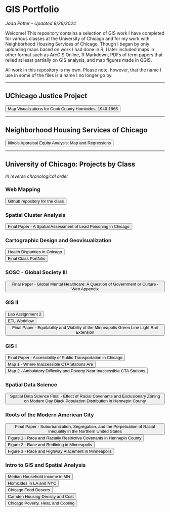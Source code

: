 # GIS Portfolio

*Jada Potter - Updated 9/26/2024*

Welcome! This repository contains a selection of GIS work I have completed for various classes at the University of Chicago and for my work with Neighborhood Housing Services of Chicago. Though I began by only uploading maps based on work I had done in R, I later included maps in other format such as ArcGIS Online, R Markdown, PDFs of term papers that relied at least partially on GIS analysis, and map figures made in QGIS.

All work in this repository is my own. Please note, however, that the name I use in some of the files is a name I no longer go by.

---

## UChicago Justice Project

<button onclick="window.location.href='https://japotter1.github.io/UC-justice-project/homicide_data_maps/Data_Maps.html'">Map Visualizations for Cook County Homicides, 1940-1965</button>

---

## Neighborhood Housing Services of Chicago

<button onclick="window.location.href='https://japotter1.github.io/nhs-policy-research-data/Appraisal_Equity_Map_Workflow_Abridged.html'">Illinois Appraisal Equity Analysis: Map and Regressions</button>

---

## University of Chicago: Projects by Class

*In reverse chronological order*

### Web Mapping

<button onclick="window.location.href='https://japotter1.github.io/web-mapping/'">Github repository for the class</button>

### Spatial Cluster Analysis

<button onclick="window.location.href='Spatial_Cluster_Analysis/Final.pdf'">Final Paper - A Spatial Assessment of Lead Poisoning in Chicago</button>

### Cartographic Design and Geovisualization

<button onclick="window.location.href='https://public.tableau.com/app/profile/jada.potter/viz/HealthDisparitiesinChicago/HealthDisparitiesinChicago'">Health Disparities in Chicago</button>
<br>
<button onclick="window.location.href='CGV/Cartography_Geovis_Final.pdf'">Final Class Portfolio</button>

### SOSC - Global Society III

<button onclick="window.location.href='SOSC_GS3/SOSC_GS3_Final_WebAppendix.html'">Final Paper - Global Mental Healthcare: A Question of Government or Culture - Web Appendix</button>

### GIS II

<button onclick="window.location.href='GISII/Lab_2.html'">Lab Assignment 2</button>
<br>
<button onclick="window.location.href='GISII/Assignment_2.html'">ETL Workflow</button>
<br>
<button onclick="window.location.href='GISII/GLE_Station_Analysis.pdf'">Final Paper - Equitability and Viability of the Minneapolis Green Line Light Rail Extension
</button>

### GIS I

<button onclick="window.location.href='GISI/GISI_Final.pdf'">Final Paper - Accessibility of Public Transportation in Chicago</button>
<br>
<button onclick="window.location.href='GISI/Map1.jpg'">Map 1 - Where Inaccessible CTA Stations Are</button>
<br>
<button onclick="window.location.href='GISI/Map2.jpg'">Map 2 - Ambulatory Difficulty and Poverty Near Inaccessible CTA Stations</button>

### Spatial Data Science

<button onclick="window.location.href='Spatial_Data_Science/SDS_Final.pdf'">Spatial Data Science Final - Effect of Racial Covenants and Exclusionary Zoning on Modern Day Black Population Distribution in Hennepin County</button>

### Roots of the Modern American City

<button onclick="window.location.href='American_Cities/American_Cities_Final.pdf'">Final Paper - Suburbanization, Segregation, and the Perpetuation of Racial Inequality in the Northern United States</button>
<br>
<button onclick="window.location.href='American_Cities/Map_1_V2.jpg'">Figure 1 - Race and Racially Restrictive Covenants in Hennepin County</button>
<br>
<button onclick="window.location.href='American_Cities/Map_2_V2.jpg'">Figure 2 - Race and Redlining in Minneapolis</button>
<br>
<button onclick="window.location.href='American_Cities/Map_3_V2.jpg'">Figure 3 - Race and Highway Placement in Minneapolis</button>

### Intro to GIS and Spatial Analysis

<button onclick="window.location.href='MN_County_Tract_MHI.html'">Median Household Income in MN</button>
<br>
<button onclick="window.location.href='LA_NYC_HomicidesPerCensusTract_2015.html'">Homicides in LA and NYC</button>
<br>
<button onclick="window.location.href='Chicago_Food_Deserts.html'">Chicago Food Deserts</button>
<br>
<button onclick="window.location.href='Camden_Housing_Density_and_Cost.html'">Camden Housing Density and Cost</button>
<br>
<button onclick="window.location.href='Chicago_Poverty_Heat_Cooling.html'">Chicago Poverty, Heat, and Cooling</button>


